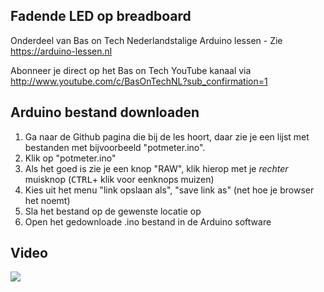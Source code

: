 ## Fadende LED op breadboard
Onderdeel van Bas on Tech Nederlandstalige Arduino lessen - Zie https://arduino-lessen.nl

Abonneer je direct op het Bas on Tech YouTube kanaal via http://www.youtube.com/c/BasOnTechNL?sub_confirmation=1

## Arduino bestand downloaden
1. Ga naar de Github pagina die bij de les hoort, daar zie je een lijst met bestanden met bijvoorbeeld "potmeter.ino".
2. Klik op "potmeter.ino"
3. Als het goed is zie je een knop "RAW", klik hierop met je *rechter* muisknop (<kbd>CTRL</kbd>+ klik voor eenknops muizen)
4. Kies uit het menu "link opslaan als", "save link as" (net hoe je browser het noemt)
5. Sla het bestand op de gewenste locatie op
6. Open het gedownloade .ino bestand in de Arduino software

## Video
[![](http://img.youtube.com/vi/ii_Pn7fmZME/0.jpg)](https://www.youtube.com/watch?v=ii_Pn7fmZME "Fadende LED op breadboard")